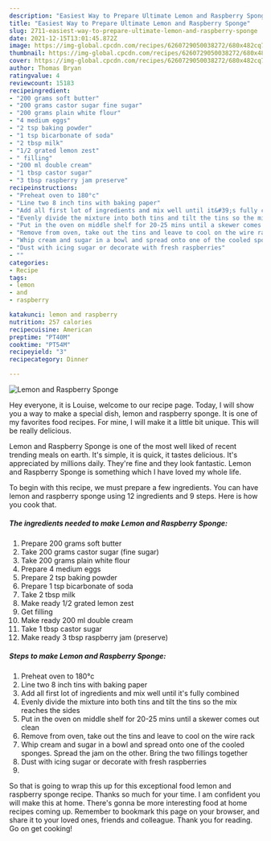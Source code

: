 ```yaml
---
description: "Easiest Way to Prepare Ultimate Lemon and Raspberry Sponge"
title: "Easiest Way to Prepare Ultimate Lemon and Raspberry Sponge"
slug: 2711-easiest-way-to-prepare-ultimate-lemon-and-raspberry-sponge
date: 2021-12-15T13:01:45.872Z
image: https://img-global.cpcdn.com/recipes/6260729050038272/680x482cq70/lemon-and-raspberry-sponge-recipe-main-photo.jpg
thumbnail: https://img-global.cpcdn.com/recipes/6260729050038272/680x482cq70/lemon-and-raspberry-sponge-recipe-main-photo.jpg
cover: https://img-global.cpcdn.com/recipes/6260729050038272/680x482cq70/lemon-and-raspberry-sponge-recipe-main-photo.jpg
author: Thomas Bryan
ratingvalue: 4
reviewcount: 15183
recipeingredient:
- "200 grams soft butter"
- "200 grams castor sugar fine sugar"
- "200 grams plain white flour"
- "4 medium eggs"
- "2 tsp baking powder"
- "1 tsp bicarbonate of soda"
- "2 tbsp milk"
- "1/2 grated lemon zest"
- " filling"
- "200 ml double cream"
- "1 tbsp castor sugar"
- "3 tbsp raspberry jam preserve"
recipeinstructions:
- "Preheat oven to 180°c"
- "Line two 8 inch tins with baking paper"
- "Add all first lot of ingredients and mix well until it&#39;s fully combined"
- "Evenly divide the mixture into both tins and tilt the tins so the mix reaches the sides"
- "Put in the oven on middle shelf for 20-25 mins until a skewer comes out clean"
- "Remove from oven, take out the tins and leave to cool on the wire rack"
- "Whip cream and sugar in a bowl and spread onto one of the cooled sponges. Spread the jam on the other. Bring the two fillings together"
- "Dust with icing sugar or decorate with fresh raspberries"
- ""
categories:
- Recipe
tags:
- lemon
- and
- raspberry

katakunci: lemon and raspberry 
nutrition: 257 calories
recipecuisine: American
preptime: "PT40M"
cooktime: "PT54M"
recipeyield: "3"
recipecategory: Dinner

---
```



![Lemon and Raspberry Sponge](https://img-global.cpcdn.com/recipes/6260729050038272/680x482cq70/lemon-and-raspberry-sponge-recipe-main-photo.jpg)

Hey everyone, it is Louise, welcome to our recipe page. Today, I will show you a way to make a special dish, lemon and raspberry sponge. It is one of my favorites food recipes. For mine, I will make it a little bit unique. This will be really delicious.

Lemon and Raspberry Sponge is one of the most well liked of recent trending meals on earth. It's simple, it is quick, it tastes delicious. It's appreciated by millions daily. They're fine and they look fantastic. Lemon and Raspberry Sponge is something which I have loved my whole life.




To begin with this recipe, we must prepare a few ingredients. You can have lemon and raspberry sponge using 12 ingredients and 9 steps. Here is how you cook that.

<!--inarticleads1-->

##### The ingredients needed to make Lemon and Raspberry Sponge:

1. Prepare 200 grams soft butter
1. Take 200 grams castor sugar (fine sugar)
1. Take 200 grams plain white flour
1. Prepare 4 medium eggs
1. Prepare 2 tsp baking powder
1. Prepare 1 tsp bicarbonate of soda
1. Take 2 tbsp milk
1. Make ready 1/2 grated lemon zest
1. Get  filling
1. Make ready 200 ml double cream
1. Take 1 tbsp castor sugar
1. Make ready 3 tbsp raspberry jam (preserve)




<!--inarticleads2-->

##### Steps to make Lemon and Raspberry Sponge:

1. Preheat oven to 180°c
1. Line two 8 inch tins with baking paper
1. Add all first lot of ingredients and mix well until it&#39;s fully combined
1. Evenly divide the mixture into both tins and tilt the tins so the mix reaches the sides
1. Put in the oven on middle shelf for 20-25 mins until a skewer comes out clean
1. Remove from oven, take out the tins and leave to cool on the wire rack
1. Whip cream and sugar in a bowl and spread onto one of the cooled sponges. Spread the jam on the other. Bring the two fillings together
1. Dust with icing sugar or decorate with fresh raspberries
1. 




So that is going to wrap this up for this exceptional food lemon and raspberry sponge recipe. Thanks so much for your time. I am confident you will make this at home. There's gonna be more interesting food at home recipes coming up. Remember to bookmark this page on your browser, and share it to your loved ones, friends and colleague. Thank you for reading. Go on get cooking!
